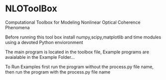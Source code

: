 # NLOToolBox
Computational Toolbox for Modeling Nonlinear Optical Coherence Phenomena

Before running this tool box install numpy,scipy,matplotlib and time modules using a devoted Python envioronment 

The main program is located in the toolbox file, Example programs are avaialable in the Example Folder... 

To Run Examples first run the program without the process.py file name, then run the program with the process.py file name
